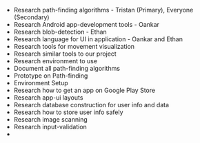 - Research path-finding algorithms - Tristan (Primary), Everyone (Secondary)
- Research Android app-development tools - Oankar
- Research blob-detection - Ethan
- Research language for UI in application - Oankar and Ethan
- Research tools for movement visualization
- Research similar tools to our project
- Research environment to use
- Document all path-finding algorithms
- Prototype on Path-finding
- Environment Setup
- Research how to get an app on Google Play Store
- Research app-ui layouts
- Research database construction for user info and data
- Research how to store user info safely
- Research image scanning
- Research input-validation
- 
